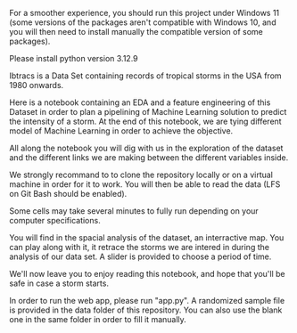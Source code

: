 For a smoother experience, you should run this project under Windows 11 (some versions of the packages aren't compatible with Windows 10, and you will then need to install manually the compatible version of some packages).

Please install python version 3.12.9

Ibtracs is a Data Set containing records of tropical storms in the USA from 1980 onwards.

Here is a notebook containing an EDA and a feature engineering of this Dataset in order to plan a pipelining of Machine Learning solution to predict the intensity of a storm. At the end of this notebook, we are tying different model of Machine Learning in order to achieve the objective.

All along the notebook you will dig with us in the exploration of the dataset and the different links we are making between the different variables inside. 

We strongly recommand to to clone the repository locally or on a virtual machine in order for it to work. You will then be able to read the data (LFS on Git Bash should be enabled).

Some cells may take several minutes to fully run depending on your computer specifications.

You will find in the spacial analysis of the dataset, an interractive map. You can play along with it, it retrace the storms we are intered in during the analysis of our data set. A slider is provided to choose a period of time.

We'll now leave you to enjoy reading this notebook, and hope that you'll be safe in case a storm starts.

In order to run the web app, please run "app.py". A randomized sample file is provided in the data folder of this repository. You can also use the blank one in the same folder in order to fill it manually.